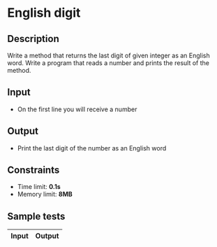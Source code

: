 # English digit

## Description
Write a method that returns the last digit of given integer as an English word.
Write a program that reads a number and prints the result of the method.

## Input
- On the first line you will receive a number

## Output
- Print the last digit of the number as an English word

## Constraints
- Time limit: **0.1s**
- Memory limit: **8MB**

## Sample tests

| Input  | Output |
|:------:|:------:|
